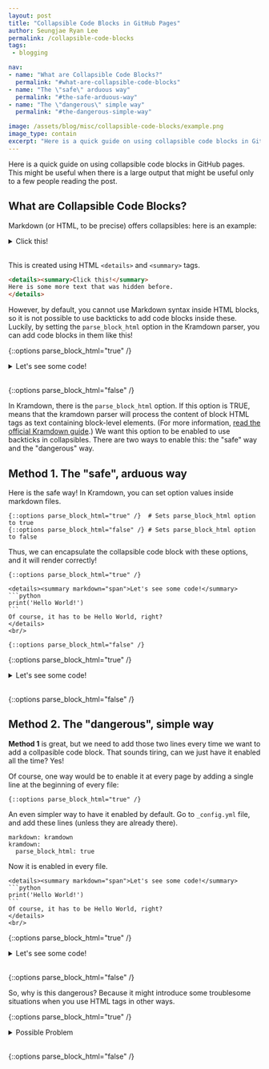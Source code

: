 ```yaml
---
layout: post
title: "Collapsible Code Blocks in GitHub Pages"
author: Seungjae Ryan Lee
permalink: /collapsible-code-blocks
tags:
 - blogging

nav:
- name: "What are Collapsible Code Blocks?"
  permalink: "#what-are-collapsible-code-blocks"
- name: "The \"safe\" arduous way"
  permalink: "#the-safe-arduous-way"
- name: "The \"dangerous\" simple way"
  permalink: "#the-dangerous-simple-way"

image: /assets/blog/misc/collapsible-code-blocks/example.png
image_type: contain
excerpt: "Here is a quick guide on using collapsible code blocks in GitHub pages. This might be useful when there is a large output that might be useful only to a few people reading the post."
---
```


Here is a quick guide on using collapsible code blocks in GitHub pages. This might be useful when there is a large output that might be useful only to a few people reading the post.

## What are Collapsible Code Blocks?

Markdown (or HTML, to be precise) offers collapsibles: here is an example:

<details><summary>Click this!</summary>
Here is some more text that was hidden before.
</details>
<br/>

This is created using HTML `<details>` and `<summary>` tags.

```html
<details><summary>Click this!</summary>
Here is some more text that was hidden before.
</details>
```

However, by default, you cannot use Markdown syntax inside HTML blocks, so it is not possible to use backticks to add code blocks inside these. Luckily, by setting the `parse_block_html` option in the Kramdown parser, you can add code blocks in them like this!

{::options parse_block_html="true" /}

<details><summary markdown="span">Let's see some code!</summary>
```python
print('Hello World!')
```
Of course, it has to be Hello World, right?
</details>
<br/>

{::options parse_block_html="false" /}

In Kramdown, there is the `parse_block_html` option. If this option is TRUE, means that the kramdown parser will process the content of block HTML tags as text containing block-level elements. (For more information, [read the official Kramdown guide](https://kramdown.gettalong.org/parser/kramdown.html#option-parse-block-html).) We want this option to be enabled to use backticks in collapsibles. There are two ways to enable this: the "safe" way and the "dangerous" way. 

## Method 1. The "safe", arduous way

Here is the safe way! In Kramdown, you can set option values inside markdown files.

```
{::options parse_block_html="true" /}  # Sets parse_block_html option to true
{::options parse_block_html="false" /} # Sets parse_block_html option to false
```

Thus, we can encapsulate the collapsible code block with these options, and it will render correctly!

~~~
{::options parse_block_html="true" /}

<details><summary markdown="span">Let's see some code!</summary>
```python
print('Hello World!')
```
Of course, it has to be Hello World, right?
</details>
<br/>

{::options parse_block_html="false" /}
~~~

{::options parse_block_html="true" /}

<details><summary markdown="span">Let's see some code!</summary>
```python
print('Hello World!')
```
Of course, it has to be Hello World, right?
</details>
<br/>

{::options parse_block_html="false" /}


## Method 2. The "dangerous", simple way

**Method 1** is great, but we need to add those two lines every time we want to add a collpasible code block. That sounds tiring, can we just have it enabled all the time? Yes!

Of course, one way would be to enable it at every page by adding a single line at the beginning of every file:

```
{::options parse_block_html="true" /}
```

An even simpler way to have it enabled by default. Go to `_config.yml` file, and add these lines (unless they are already there).

```
markdown: kramdown
kramdown:
  parse_block_html: true
```

Now it is enabled in every file.

~~~
<details><summary markdown="span">Let's see some code!</summary>
```python
print('Hello World!')
```
Of course, it has to be Hello World, right?
</details>
<br/>
~~~

{::options parse_block_html="true" /}

<details><summary markdown="span">Let's see some code!</summary>
```python
print('Hello World!')
```
Of course, it has to be Hello World, right?
</details>
<br/>

{::options parse_block_html="false" /}

So, why is this dangerous? Because it might introduce some troublesome situations when you use HTML tags in other ways.

{::options parse_block_html="true" /}

<details><summary markdown="span">Possible Problem</summary>
```
<div>
Suppose that we use two star symbols here **and two more here**. What could go wrong?
</div>
```

<span>
Suppose that we use two star symbols here **and two more here**. What could go wrong?
</span>

Oops!

</details>
<br/>

{::options parse_block_html="false" /}
